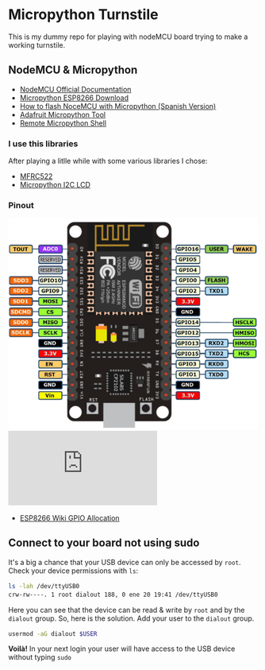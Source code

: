 # Micropython Turnstile

This is my dummy repo for playing with nodeMCU board trying to make a working
turnstile.

## NodeMCU & Micropython

- [NodeMCU Official Documentation](https://nodemcu.readthedocs.io/en/master/)
- [Micropython ESP8266 Download](http://micropython.org/download#esp8266)
- [How to flash NoceMCU with Micropython (Spanish Version)](http://leo.bitson.com.ar/blog/micropython-en-la-nodemcu/)
- [Adafruit Micropython Tool](https://github.com/adafruit/ampy)
- [Remote Micropython Shell](https://github.com/dhylands/rshell)

### I use this libraries

After playing a litlle while with some various libraries I chose:

- [MFRC522](https://github.com/wendlers/micropython-mfrc522)
- [Micropython I2C LCD](https://github.com/dhylands/python_lcd/)

### Pinout

![NodeMCU Pinout](/img/nodemcu_pins.png)
![Pin Allocations](http://www.esp8266.com/wiki/doku.php?id=esp8266_gpio_pin_allocations)

- [ESP8266 Wiki GPIO Allocation](http://www.esp8266.com/wiki/doku.php?id=esp8266_gpio_pin_allocations)

## Connect to your board not using sudo

It's a big a chance that your USB device can only be accessed by `root`. Check
your device permissions with `ls`:

```bash
ls -lah /dev/ttyUSB0
crw-rw----. 1 root dialout 188, 0 ene 20 19:41 /dev/ttyUSB0
```
Here you can see that the device can be read & write by `root` and by the
`dialout` group. So, here is the solution. Add your user to the `dialout`
group.

```bash
usermod -aG dialout $USER
```
__Voilà!__ In your next login your user will have access to the USB device
without typing `sudo`



